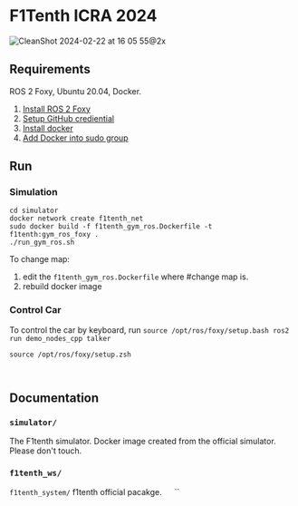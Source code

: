 # F1Tenth ICRA 2024

![CleanShot 2024-02-22 at 16 05 55@2x](https://github.com/NTU-Autonomous-Racing-Team/f1tenth_icra2024/assets/65676392/a6afb82f-6c65-4a38-b296-90daf8975e67)

## Requirements

ROS 2 Foxy, Ubuntu 20.04, Docker.

1. [Install ROS 2 Foxy](https://www.google.com/url?sa=t&rct=j&q=&esrc=s&source=web&cd=&ved=2ahUKEwjV-9Tr4r6EAxVX7TgGHdGDDuwQFnoECBAQAQ&url=https%3A%2F%2Fdocs.ros.org%2Fen%2Ffoxy%2FInstallation.html&usg=AOvVaw3NkQBV1zK8awthVSd0b2X9&opi=89978449)
2. [Setup GitHub crediential](https://cli.github.com/manual/)
3. [Install docker](https://docs.docker.com/engine/install/ubuntu/)
4. [Add Docker into sudo group ](https://docs.docker.com/engine/install/linux-postinstall/)

## Run

### Simulation
```
cd simulator
docker network create f1tenth_net
sudo docker build -f f1tenth_gym_ros.Dockerfile -t f1tenth:gym_ros_foxy .
./run_gym_ros.sh
```
To change map:
1. edit the `f1tenth_gym_ros.Dockerfile` where #change map is.
2. rebuild docker image

### Control Car
To control the car by keyboard, run ```source /opt/ros/foxy/setup.bash
ros2 run demo_nodes_cpp talker```


```
source /opt/ros/foxy/setup.zsh



```

## Documentation

### `simulator/`

The F1tenth simulator. Docker image created from the official simulator. Please don't touch.

### `f1tenth_ws/`

`f1tenth_system/` f1tenth official pacakge.
` 
`
``
